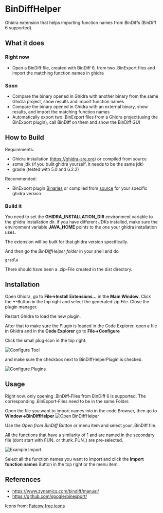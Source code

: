 # BinDiffHelper

Ghidra extension that helps importing function names from BinDiffs (BinDiff 6 supported).

## What it does

### Right now
* Open a BinDiff file, created with BinDiff 6, from two .BinExport files and import the matching function names in ghidra

### Soon
* Compare the binary opened in Ghidra with another binary from the same Ghidra project, show results and import function names
* Compare the binary opened in Ghidra with an external binary, show results, and import the matching function names
* Automatically export two .BinExport files from a Ghidra project(using the BinExport plugin), call BinDiff on them and show the BinDiff GUI

## How to Build
Requirements:

* Ghidra installation (https://ghidra-sre.org) or compiled from source
* some jdk (if you built ghidra yourself, it needs to be the same jdk)
* gradle (tested with 5.0 and 6.2.2)

Recommended:
* BinExport plugin [Binaries](https://github.com/google/binexport/releases) or compiled from [source](https://github.com/google/binexport/tree/master/java/BinExport) for your specific ghidra version

### Build it
You need to set the **GHIDRA_INSTALLATION_DIR** environment variable to the ghidra installation dir.
If you have different JDKs installed, make sure the environment variable **JAVA_HOME** points to the one your ghidra installation uses.

The extension will be built for that ghidra version specifically.

And then go the *BinDiffHelper folder* in your shell and do

```
gradle
```

There should have been a .zip-File created in the dist directory.

## Installation

Open Ghidra, go to **File->Install Extensions...** in the **Main Window**. Click the +-Button in the top right and select the generated zip File. Close the plugin manager.

Restart Ghidra to load the new plugin.

After that to make sure the Plugin is loaded in the Code Explorer, open a file in Ghidra and in the **Code Explorer** go to **File->Configure**

Click the small plug-icon in the top right:

![Configure Tool](https://i.imgur.com/xVqdY9U.png)

and make sure the checkbox next to BinDiffHelperPlugin is checked.

![Configure Plugins](https://i.imgur.com/n6yhIpz.png)

## Usage

Right now, only opening .BinDiff-Files from BinDiff 6 is supported. The corresponding .BinExport-Files need to be in the same Folder.

Open the file you want to import names into in the code Browser, then go to **Window->BinDiffHelper**
![Open BinDiffHelper](https://i.imgur.com/nl5Jino.png)

Use the *Open from BinDiff* Button or menu item and select your .BinDiff file.

All the functions that have a similarity of 1 and are named in the secondary file (dont start with FUN_ or thunk_FUN_) are pre-selected.

![Example Import](https://i.imgur.com/b9HXm3s.png)

Select all the function names you want to import and click the **Import function names** Button in the top right or the menu item.


## References
* https://www.zynamics.com/bindiff/manual/
* https://github.com/google/binexport/

Icons from: [Fatcow free icons](https://www.fatcow.com/free-icons)
